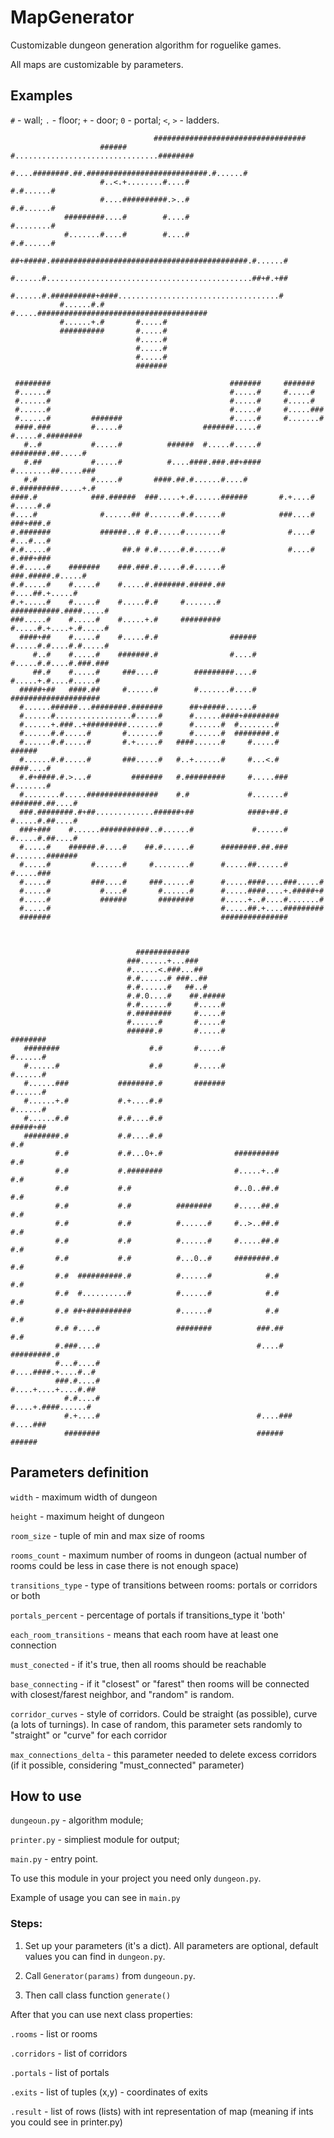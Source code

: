 MapGenerator
===========

Customizable dungeon generation algorithm for roguelike games.

All maps are customizable by parameters.

Examples
--------
`#` - wall;
`.` - floor;
`+` - door;
`0` - portal;
`<`, `>` - ladders.

```
                                ##################################              
                    ######      #................................########       
                    #....########.##.###########################.#......#       
                    #..<.+........#....#                       #.#......#       
                    #....##########.>..#                       #.#......#       
            #########....#        #....#                       #........#       
            #.......#....#        #....#                       #.#......#       
           ##+#####.############################################.#......#       
           #......#..............................................##+#.+##       
           #......#.##########+####....................................#        
           #......#.#       #.....######################################        
           #......+.#       #.....#                                             
           ##########       #.....#                                             
                            #.....#                                             
                            #.....#                                             
                            #.....#                                             
                            #######                                             

```
```
 ########                                        #######     #######            
 #......#                                        #.....#     #.....#            
 #......#                                        #.....#     #.....#            
 #......#                                        #.....#     #.....###          
 #......#         #######                        #.....#     #.......#          
 ####.###         #.....#                  #######.....#     #.....#.########   
   #..#           #.....#          ######  #.....#.....#    ########.##.....#   
   #.##           #.....#          #....####.###.##+####    #........##.....### 
   #.#            #.....#       ####.##.#......#....#       #.#########.....+.# 
####.#            ###.######  ###.....+.#......######       #.+....#  #.....#.# 
#....#              #......## #.......#.#......#            ###....#  ###+###.# 
#.#######           ######..# #.#.....#........#              #....#  #...#...# 
#.#.....#                ##.# #.#.....#.#......#              #....#  #.###+### 
#.#.....#    #######    ###.###.#.....#.#......#              ###.#####.#.....# 
#.#.....#    #.....#    #.....#.#######.#####.##                #....##.+.....# 
#.+.....#    #.....#    #.....#.#     #.......#          ###########.####.....# 
###.....#    #.....#    #.....+.#     #########          #.....#.+....+.#.....# 
  ####+##    #.....#    #.....#.#                ######  #.....#.#....#.#.....# 
     #..#    #.....#    #######.#                #....#  #.....#.#....#.###.### 
     ##.#    #.....#     ###....#        #########....#  #.....+.#....#.....#   
  #####+##   ####.##     #......#        #.......#....#  ####################   
  #......######...########.#######      ##+#####......#                         
  #......#.................#.....#      #......####+########                    
  #......+.###..+#########.......#      #......#  #........#                    
  #......#.#.....#       #.......#      #......#  ########.#                    
  #......#.#.....#       #.+.....#   ####......#     #.....#            ######  
  #......#.#.....#       ###.....#   #..+......#     #...<.#         ####....#  
  #.#+####.#.>...#         #######   #.#########     #.....###       #.......#  
  #........#.....################    #.#             #.......# #######.##....#  
  ###.########.#+##.............######+##            ####+##.# #.....#.##....#  
  ###+###    #......###########..#......#             #......# #.....#.##....#  
  #.....#    ######.#....#    ##.#......#      ########.##.### #.......#######  
  #.....#         #......#     #........#      #.....##......# #.....###        
  #.....#         ###....#     ###......#      #.....####....###.....#          
  #.....#           #....#       #......#      #.....####....+.#####+#          
  #.....#           ######       ########      #.....+..#....#.......#          
  #.....#                                      #.....##.+....#########          
  #######                                      ###############                  
                                                                                
```
```
                                                                                
                            ############                                        
                          ###......+...###                                      
                          #......<.###...##                                     
                          #.#......# ###..##                                    
                          #.#......#   ##..#                                    
                          #.#.0....#    ##.#####                                
                          #.#......#     #.....#                                
                          #.########     #.....#                                
                          #......#       #.....#                                
                          ######.#       #.....#                   ########     
   ########                    #.#       #.....#                   #......#     
   #......#                    #.#       #.....#                   #......#     
   #......###           ########.#       #######                   #......#     
   #......+.#           #.+....#.#                                 #......#     
   #......#.#           #.#....#.#                                 #####+##     
   ########.#           #.#....#.#                                     #.#      
          #.#           #.#...0+.#                ##########           #.#      
          #.#           #.########                #.....+..#           #.#      
          #.#           #.#                       #..0..##.#           #.#      
          #.#           #.#          ########     #.....##.#           #.#      
          #.#           #.#          #......#     #..>..##.#           #.#      
          #.#           #.#          #......#     #.....##.#           #.#      
          #.#           #.#          #...0..#     ########.#           #.#      
          #.#  ##########.#          #......#            #.#           #.#      
          #.#  #..........#          #......#            #.#           #.#      
          #.# ##+##########          #......#            #.#           #.#      
          #.# #....#                 ########          ###.##          #.#      
          #.###....#                                   #....#  #########.#      
          #...#....#                                   #....####.+....#..#      
          ###.#....#                                   #....+....+....#.##      
            #.#....#                                   #....+.####......#       
            #.+....#                                   #....###  #....###       
            ########                                   ######    ######         

```

Parameters definition
-----------

`width` - maximum width of dungeon

`height` - maximum height of dungeon

`room_size` - tuple of min and max size of rooms

`rooms_count` - maximum number of rooms in dungeon (actual number of rooms could be less in case there is not enough space)

`transitions_type` - type of transitions between rooms: portals or corridors or both

`portals_percent` - percentage of portals if transitions_type it 'both'

`each_room_transitions` - means that each room have at least one connection

`must_conected` - if it's true, then all rooms should be reachable

`base_connecting` - if it "closest" or "farest" then rooms will be connected with closest/farest neighbor, and "random" is random.

`corridor_curves` - style of corridors. Could be straight (as possible), curve (a lots of turnings). In case of random, this parameter sets randomly to "straight" or "curve" for each corridor

`max_connections_delta` - this parameter needed to delete excess corridors (if it possible, considering "must_connected" parameter)


How to use
-----------

`dungeoun.py` - algorithm module;

`printer.py` - simpliest module for output;

`main.py` - entry point.

To use this module in your project you need only `dungeon.py`.

Example of usage you can see in `main.py`

### Steps:

1. Set up your parameters (it's a dict). All parameters are optional, default values you can find in `dungeon.py`.

2. Call `Generator(params)` from `dungeoun.py`.

3. Then call class function `generate()`

After that you can use next class properties:

`.rooms` - list or rooms

`.corridors` - list of corridors

`.portals` - list of portals

`.exits` - list of tuples (x,y) - coordinates of exits

`.result` - list of rows (lists) with int representation of map (meaning if ints you could see in printer.py)
